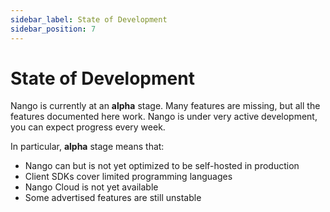 ```yaml
---
sidebar_label: State of Development
sidebar_position: 7
---
```


# State of Development

Nango is currently at an **alpha** stage. Many features are missing, but all the features documented here work. Nango is under very active development, you can expect progress every week.

In particular, **alpha** stage means that:
- Nango can but is not yet optimized to be self-hosted in production
- Client SDKs cover limited programming languages
- Nango Cloud is not yet available
- Some advertised features are still unstable

